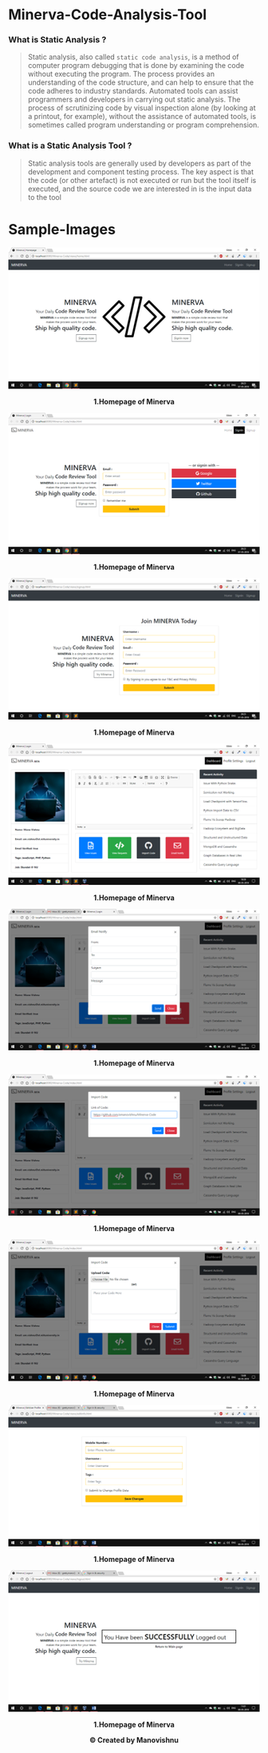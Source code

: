 # Minerva-Code-Analysis-Tool

### What is Static Analysis ?
> Static analysis, also called `static code analysis`, is a method of computer program debugging that is done by examining the code without executing the program. The process provides an understanding of the code structure, and can help to ensure that the code adheres to industry standards. Automated tools can assist programmers and developers in carrying out static analysis. The process of scrutinizing code by visual inspection alone (by looking at a printout, for example), without the assistance of automated tools, is sometimes called program understanding or program comprehension.

### What is a Static Analysis Tool ?
> Static analysis tools are generally used by developers as part of the development and component testing process. The key aspect is that the code (or other artefact) is not executed or run but the tool itself is executed, and the source code we are interested in is the input data to the tool


# Sample-Images

![Homepage](Snapshots/Homepage.png)
<p align="center"><b>1.Homepage of Minerva</b></p>

![Signin-Page](Snapshots/Signin.png)
<p align="center"><b>1.Homepage of Minerva</b></p>

![Signup-Page](Snapshots/Signup.png)
<p align="center"><b>1.Homepage of Minerva</b></p>

![Dashboard](Snapshots/Dashboard.png)
<p align="center"><b>1.Homepage of Minerva</b></p>

![Email Notify](Snapshots/EmailNotify.png)
<p align="center"><b>1.Homepage of Minerva</b></p>

![ImportCode](Snapshots/ImportCode.png)
<p align="center"><b>1.Homepage of Minerva</b></p>

![UploadCode](Snapshots/UploadCode.png)
<p align="center"><b>1.Homepage of Minerva</b></p>

![Profile-Settings](Snapshots/ProfileSettings.png)
<p align="center"><b>1.Homepage of Minerva</b></p>

![Signout-Page](Snapshots/Signout.png)
<p align="center"><b>1.Homepage of Minerva</b></p>

<p align="center"><b>© Created by Manovishnu</b></p>


